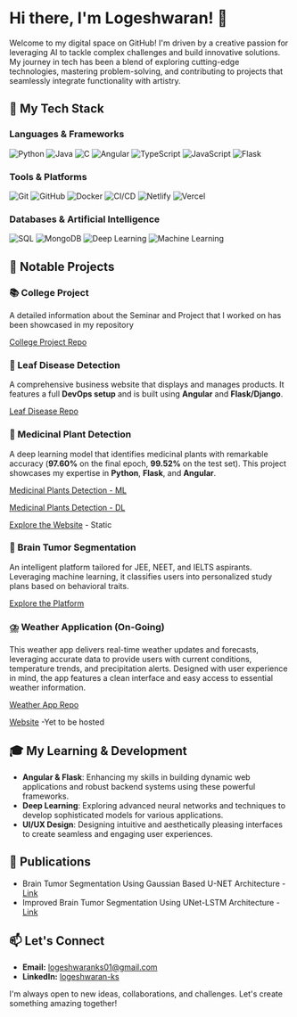 # Hi there, I'm Logeshwaran! 👋

Welcome to my digital space on GitHub! I'm driven by a creative passion for leveraging AI to tackle complex challenges and build innovative solutions. My journey in tech has been a blend of exploring cutting-edge technologies, mastering problem-solving, and contributing to projects that seamlessly integrate functionality with artistry.

## 🧩  My Tech Stack

### Languages & Frameworks
<p align="left">
  <img src="https://img.shields.io/badge/Python-3776AB?style=for-the-badge&logo=python&logoColor=white&color=black" alt="Python"/>
  <img src="https://img.shields.io/badge/Java-007396?style=for-the-badge&logo=java&logoColor=white" alt="Java"/>
  <img src="https://img.shields.io/badge/C-A8B9CC?style=for-the-badge&logo=c&logoColor=black&color=yellow" alt="C"/>
  <img src="https://img.shields.io/badge/Angular-DD0031?style=for-the-badge&logo=angular&logoColor=white" alt="Angular"/>
  <img src="https://img.shields.io/badge/TypeScript-007ACC?style=for-the-badge&logo=typescript&logoColor=white" alt="TypeScript"/>
  <img src="https://img.shields.io/badge/JavaScript-F7DF1E?style=for-the-badge&logo=javascript&logoColor=black" alt="JavaScript"/>
  <img src="https://img.shields.io/badge/Flask-000000?style=for-the-badge&logo=flask&logoColor=white" alt="Flask"/>
</p>

### Tools & Platforms
<p align="left">
  <img src="https://img.shields.io/badge/Git-F05032?style=for-the-badge&logo=git&logoColor=white" alt="Git"/>
  <img src="https://img.shields.io/badge/GitHub-181717?style=for-the-badge&logo=github&logoColor=white" alt="GitHub"/>
  <img src="https://img.shields.io/badge/Docker-2496ED?style=for-the-badge&logo=docker&logoColor=white" alt="Docker"/>
  <img src="https://img.shields.io/badge/CI%2FCD-000000?style=for-the-badge&logo=jenkins&logoColor=white" alt="CI/CD"/>
  <img src="https://img.shields.io/badge/Netlify-00C7B7?style=for-the-badge&logo=netlify&logoColor=white" alt="Netlify"/>
  <img src="https://img.shields.io/badge/Vercel-000000?style=for-the-badge&logo=vercel&logoColor=white" alt="Vercel"/>
</p>

### Databases & Artificial Intelligence
<p align="left">
  <img src="https://img.shields.io/badge/SQL-4479A1?style=for-the-badge&logo=mysql&logoColor=white" alt="SQL"/>
  <img src="https://img.shields.io/badge/MongoDB-47A248?style=for-the-badge&logo=mongodb&logoColor=white" alt="MongoDB"/>
  <img src="https://img.shields.io/badge/Deep_Learning-FC8F00?style=for-the-badge&logo=tensorflow&logoColor=white&color=purple" alt="Deep Learning"/>
  <img src="https://img.shields.io/badge/Machine_Learning-F7931E?style=for-the-badge&logo=scikit-learn&logoColor=white&color=green" alt="Machine Learning"/>
</p>

## 🚀 Notable Projects

### 📚 College Project
A detailed information about the Seminar and Project that I worked on has been showcased in my repository

[College Project Repo](https://github.com/Logeshwaran-KS/College-Projects)

### 🌳 Leaf Disease Detection
A comprehensive business website that displays and manages products. It features a full **DevOps setup** and is built using **Angular** and **Flask/Django**.

[Leaf Disease Repo](https://github.com/Logeshwaran-KS/Plants-Disease-Detection)

### 🌿 Medicinal Plant Detection
A deep learning model that identifies medicinal plants with remarkable accuracy (**97.60%** on the final epoch, **99.52%** on the test set). This project showcases my expertise in **Python**, **Flask**, and **Angular**.

[Medicinal Plants Detection - ML]()

[Medicinal Plants Detection - DL]()

[Explore the Website](#) - Static

### 🧠 Brain Tumor Segmentation
An intelligent platform tailored for JEE, NEET, and IELTS aspirants. Leveraging machine learning, it classifies users into personalized study plans based on behavioral traits.

[Explore the Platform](#)

### ⛈️ Weather Application (On-Going)
This weather app delivers real-time weather updates and forecasts, leveraging accurate data to provide users with current conditions, temperature trends, and precipitation alerts. Designed with user experience in mind, the app features a clean interface and easy access to essential weather information.

[Weather App Repo](https://github.com/Logeshwaran-KS/Weather-App)

[Website]() -Yet to be hosted

## 🎓 My Learning & Development

- **Angular & Flask**: Enhancing my skills in building dynamic web applications and robust backend systems using these powerful frameworks.
- **Deep Learning**: Exploring advanced neural networks and techniques to develop sophisticated models for various applications.
- **UI/UX Design**: Designing intuitive and aesthetically pleasing interfaces to create seamless and engaging user experiences.

## 📰 **Publications**
- Brain Tumor Segmentation Using Gaussian Based U-NET Architecture - [Link](https://doi.org/10.1007/978-981-99-7820-5_22)
- Improved Brain Tumor Segmentation Using UNet-LSTM Architecture - [Link](https://doi.org/10.1007/s42979-024-02799-0)



## 📫 Let's Connect
- **Email:** logeshwaranks01@gmail.com
- **LinkedIn:** [logeshwaran-ks](https://www.linkedin.com/in/logeshwaran-ks/)

I'm always open to new ideas, collaborations, and challenges. Let's create something amazing together!



<!--
### 👨‍💻 About Me:
- 🎓 I’m a software developer and data scientist with a strong focus on innovation and quality.
- 💡 I’m passionate about working on unique projects that push the boundaries of what's possible.
- 🌱 I’m currently exploring the depths of **JavaScript, TypeScript, and Angular**.
- 👯 I’m looking to collaborate on open-source projects that align with my skills in **machine learning, deep learning, and web development**.
- ⚡ Fun fact: I love to brainstorm creative ideas and turn them into reality.

### 🚀 Skills:
- **Programming Languages:** Python, Java, JavaScript, TypeScript
- **Frontend Development:** Angular, HTML, CSS
- **Backend Development:** Flask
- **Database:** MongoDB, MySQL
- **Machine Learning:** TensorFlow, PyTorch
- **Tools & Platforms:** Git & GitHub, VS Code, Google Colab, Figma



**Logeshwaran-KS/Logeshwaran-KS** is a ✨ _special_ ✨ repository because its `README.md` (this file) appears on your GitHub profile.

Here are some ideas to get you started:

- 🔭 I’m currently working on ...
- 🌱 I’m currently learning ...
- 👯 I’m looking to collaborate on ...
- 🤔 I’m looking for help with ...
- 💬 Ask me about ...
- 📫 How to reach me: ...
- 😄 Pronouns: ...
- ⚡ Fun fact: ...
-->

